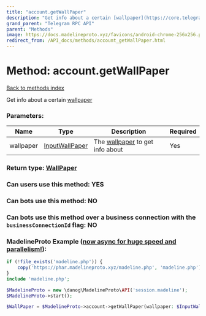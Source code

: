 ```yaml
---
title: "account.getWallPaper"
description: "Get info about a certain [wallpaper](https://core.telegram.org/api/wallpapers)"
grand_parent: "Telegram RPC API"
parent: "Methods"
image: https://docs.madelineproto.xyz/favicons/android-chrome-256x256.png
redirect_from: /API_docs/methods/account_getWallPaper.html
---
```

# Method: account.getWallPaper
[Back to methods index](index.html)



Get info about a certain [wallpaper](https://core.telegram.org/api/wallpapers)

### Parameters:

| Name     |    Type       | Description | Required |
|----------|---------------|-------------|----------|
|wallpaper|[InputWallPaper](/API_docs/types/InputWallPaper.html) | The [wallpaper](https://core.telegram.org/api/wallpapers) to get info about | Yes|


### Return type: [WallPaper](/API_docs/types/WallPaper.html)

### Can users use this method: **YES**


### Can bots use this method: **NO**


### Can bots use this method over a business connection with the `businessConnectionId` flag: **NO**


### MadelineProto Example ([now async for huge speed and parallelism!](https://docs.madelineproto.xyz/docs/ASYNC.html)):


```php
if (!file_exists('madeline.php')) {
    copy('https://phar.madelineproto.xyz/madeline.php', 'madeline.php');
}
include 'madeline.php';

$MadelineProto = new \danog\MadelineProto\API('session.madeline');
$MadelineProto->start();

$WallPaper = $MadelineProto->account->getWallPaper(wallpaper: $InputWallPaper, );
```

